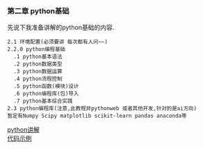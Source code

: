 ### 第二章 python基础

先说下我准备讲解的python基础的内容.

```
2.1 环境配置(必须要讲 每次都有人问~~)  
2.2.0 python编程基础  
  .1 python基本语法  
  .2 python数据类型  
  .3 python数据运算  
  .4 python流程控制  
  .5 python函数(模块)设计  
  .6 python编程库(包)导入  
  .7 python基本综合实践  
2.3 python编程库(注意,此教程非pythonweb 或者其他开发,针对的是ai方向)  
暂定有Numpy Scipy matplotlib scikit-learn pandas anaconda等   
```

[python讲解](第七节-python语言讲解.pptx)  
[代码示例](第7节python源代码)  

